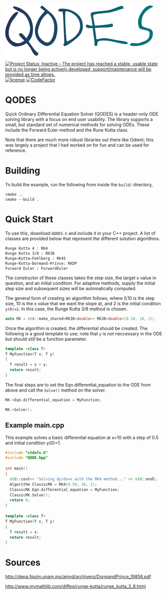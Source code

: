 ![alt text](https://github.com/ThomasThelen/QODES/raw/master/qodes.png)

[![Project Status: Inactive – The project has reached a stable, usable state but is no longer being actively developed; support/maintenance will be provided as time allows.](https://www.repostatus.org/badges/latest/inactive.svg)](https://www.repostatus.org/#inactive)  [![license](https://img.shields.io/github/license/mashape/apistatus.svg)]()
[![CodeFactor](https://www.codefactor.io/repository/github/thomasthelen/qodes/badge)](https://www.codefactor.io/repository/github/thomasthelen/qodes)

# QODES
Quick Ordinary Differential Equation Solver (QODES) is a header-only ODE solving library with a focus on end user usability. The library supports a small, but standard set of numerical 
methods for solving ODEs. These include the Forward Euler method and the Rune Kutta class.

Note that there are much more robust libraries out there like Odient; this was largely a project that I had worked on for fun and can be used for reference.
# Building
To build the example, run the following from inside the `build/` directory,

```
cmake ..
cmake --build .
```

# Quick Start
To use this, download `QODES.h` and include it in your C++ project. A list of classes are provided below that represent the different solution algorithms.

```
Runge Kutta 4 : RK4
Runge Kutta 3/8 : RK38
Runge–Kutta–Fehlberg : RK45
Runge-Kutta-Dormand-Prince: RKDP
Forward Euler : ForwardEuler
```

The constructor of these classes takes the step size, the target x value in question, and an initial condition. For adaptive methods, supply the initial step size and subsequent sizes will be automatically computed.

The general form of creating an algorithm follows, where 0.10 is the step size, 10 is the x value that we want the slope at, and 2 is the initial condition `y(0)=2`. In this case, the Runge Kutta 3/8 method is chosen.
 ```c++
auto RK = std::make_shared<RK38<double>> RK38<double>(0.10, 10, 2);
```

 Once the algorithm is created, the differential should be created. The following is a good template to use; note that `y` is _not_ neccessary in the ODE but should still be a function parameter.
  ```c++
  template <class T>
  T MyFunction(T x, T y)
{
	T result = x + y;
	return result;
}
```
The final steps are to set the Eqn.differential_equation to the ODE from above and call the `Solve()` method on the solver.
  ```c++
  RK->Eqn.differential_equation = MyFunction;
```
  ```c++
  RK->Solve();
```

## Example main.cpp
This example solves a basic differential equation at x=10 with a step of 0.5 and initial condition y(0)=1.
  ```c++
#include "stdafx.h"
#include "QODE.hpp"

int main()
{
	std::cout<< "Solving dy/dx=x with the RK4 method..." << std::endl;
	Algorithm ClassicRK = RK4(0.50, 10, 1);
	ClassicRK.Eqn.differential_equation = MyFunction;
	ClassicRK.Solve();
	return 0;
}

template <class T>
T MyFunction(T x, T y)
{
	T result = x;
	return result;
}
```
  
# Sources
http://depa.fquim.unam.mx/amyd/archivero/DormandPrince_19856.pdf

http://www.mymathlib.com/diffeq/runge-kutta/runge_kutta_3_8.html